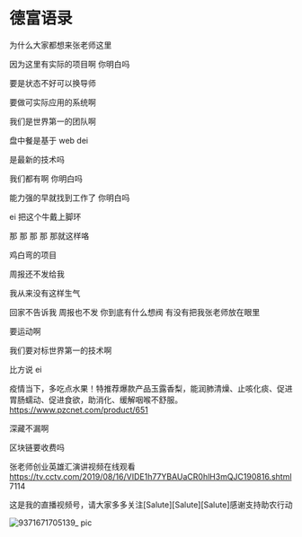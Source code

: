 # 德富语录

为什么大家都想来张老师这里

因为这里有实际的项目啊 你明白吗

要是状态不好可以换导师

要做可实际应用的系统啊

我们是世界第一的团队啊

盘中餐是基于 web dei

是最新的技术吗

我们都有啊 你明白吗

能力强的早就找到工作了 你明白吗

ei 把这个牛戴上脚环

那 那 那 那 那就这样咯

鸡白弯的项目

周报还不发给我

我从来没有这样生气

回家不告诉我 周报也不发 你到底有什么想阀 有没有把我张老师放在眼里

要运动啊

我们要对标世界第一的技术啊

比方说 ei

疫情当下，多吃点水果！特推荐爆款产品玉露香梨，能润肺清燥、止咳化痰、促进胃肠蠕动、促进食欲，助消化、缓解咽喉不舒服。https://www.pzcnet.com/product/651

深藏不漏啊

区块链要收费吗

张老师创业英雄汇演讲视频在线观看 https://tv.cctv.com/2019/08/16/VIDE1h77YBAUaCR0hlH3mQJC190816.shtml
7114

这是我的直播视频号，请大家多多关注[Salute][Salute][Salute]感谢支持助农行动

![9371671705139_ pic](https://user-images.githubusercontent.com/50706666/209115307-793bbe47-cad8-48c6-b0ef-5155c41980e0.jpg)
